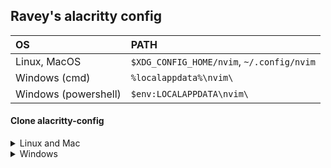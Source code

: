 ## Ravey's alacritty config
| OS | PATH |
| :- | :--- |
| Linux, MacOS | `$XDG_CONFIG_HOME/nvim`, `~/.config/nvim` |
| Windows (cmd)| `%localappdata%\nvim\` |
| Windows (powershell)| `$env:LOCALAPPDATA\nvim\` |


#### Clone alacritty-config
<details><summary> Linux and Mac </summary>

```sh
git clone https://github.com/raveymh/alacritty-config.git "${XDG_CONFIG_HOME:-$HOME/.config}"/nvim
```

</details>

<details><summary> Windows </summary>

If you're using `cmd.exe`:

```
git clone https://github.com/raveymh/alacritty-config.git "%localappdata%\nvim"
```

If you're using `powershell.exe`

```
git clone https://github.com/raveymh/alacritty-config.git "${env:LOCALAPPDATA}\nvim"
```

</details>
